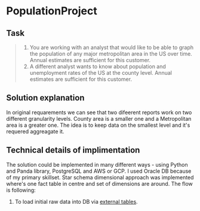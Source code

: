 # PopulationProject
## Task

>1) You are working with an analyst that would like to be able to graph the population of
any major metropolitan area in the US over time. Annual estimates are sufficient for this
customer.
>2) A different analyst wants to know about population and unemployment rates of the US
at the county level. Annual estimates are sufficient for this customer.

## Solution explanation
In original requarements we can see that two difeerent reports work on two different granularity levels.
County area is a smaller one and a Metropolitan area is a greater one.
The idea is to keep data on the smallest level and it's requered aggreagate it.

## Technical details of implimentation
The solution could be implemented in many different ways - using Python and Panda library, PostgreSQL and AWS or GCP.
I used Oracle DB because of my primary skillset.
Star schema dimensional approach was implemented where's one fact table in centre and set of dimensions are around.
The flow is following:
1. To load initial raw data into DB via [external tables](/External%20tables).
